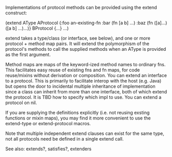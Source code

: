   Implementations of protocol methods can be provided using the extend construct:

  (extend AType
    AProtocol
     {:foo an-existing-fn
      :bar (fn [a b] ...)
      :baz (fn ([a]...) ([a b] ...)...)}
    BProtocol 
      {...} 
    ...)
 
  extend takes a type/class (or interface, see below), and one or more
  protocol + method map pairs. It will extend the polymorphism of the
  protocol's methods to call the supplied methods when an AType is
  provided as the first argument. 

  Method maps are maps of the keyword-ized method names to ordinary
  fns. This facilitates easy reuse of existing fns and fn maps, for
  code reuse/mixins without derivation or composition. You can extend
  an interface to a protocol. This is primarily to facilitate interop
  with the host (e.g. Java) but opens the door to incidental multiple
  inheritance of implementation since a class can inherit from more
  than one interface, both of which extend the protocol. It is TBD how
  to specify which impl to use. You can extend a protocol on nil.

  If you are supplying the definitions explicitly (i.e. not reusing
  exsting functions or mixin maps), you may find it more convenient to
  use the extend-type or extend-protocol macros.

  Note that multiple independent extend clauses can exist for the same
  type, not all protocols need be defined in a single extend call.

  See also:
  extends?, satisfies?, extenders